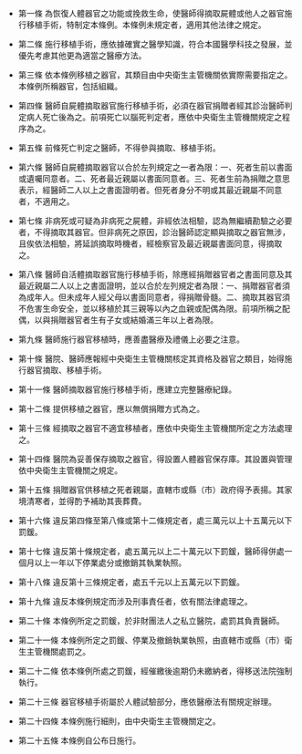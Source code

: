 * 第一條 為恢復人體器官之功能或挽救生命，使醫師得摘取屍體或他人之器官施行移植手術，特制定本條例。本條例未規定者，適用其他法律之規定。

* 第二條 施行移植手術，應依據確實之醫學知識，符合本國醫學科技之發展，並優先考慮其他更為適當之醫療方法。

* 第三條 依本條例移植之器官，其類目由中央衛生主管機關依實際需要指定之。本條例所稱器官，包括組織。

* 第四條 醫師自屍體摘取器官施行移植手術，必須在器官捐贈者經其診治醫師判定病人死亡後為之。前項死亡以腦死判定者，應依中央衛生主管機關規定之程序為之。

* 第五條 前條死亡判定之醫師，不得參與摘取、移植手術。

* 第六條 醫師自屍體摘取器官以合於左列規定之一者為限：一、死者生前以書面或遺囑同意者。二、死者最近親屬以書面同意者。三、死者生前為捐贈之意思表示，經醫師二人以上之書面證明者。但死者身分不明或其最近親屬不同意者，不適用之。

* 第七條 非病死或可疑為非病死之屍體，非經依法相驗，認為無繼續勘驗之必要者，不得摘取其器官。但非病死之原因，診治醫師認定顯與摘取之器官無涉，且俟依法相驗，將延誤摘取時機者，經檢察官及最近親屬書面同意，得摘取之。

* 第八條 醫師自活體摘取器官施行移植手術，除應經捐贈器官者之書面同意及其最近親屬二人以上之書面證明，並以合於左列規定者為限：一、捐贈器官者須為成年人。但未成年人經父母以書面同意者，得捐贈骨髓。二、摘取其器官須不危害生命安全，並以移植於其三親等以內之血親或配偶為限。前項所稱之配偶，以與捐贈器官者生有子女或結婚滿三年以上者為限。

* 第九條 醫師施行器官移植時，應善盡醫療及禮儀上必要之注意。

* 第十條 醫院、醫師應報經中央衛生主管機關核定其資格及器官之類目，始得施行器官摘取、移植手術。

* 第十一條 醫師摘取器官施行移植手術，應建立完整醫療紀錄。

* 第十二條 提供移植之器官，應以無償捐贈方式為之。

* 第十三條 經摘取之器官不適宜移植者，應依中央衛生主管機關所定之方法處理之。

* 第十四條 醫院為妥善保存摘取之器官，得設置人體器官保存庫。其設置與管理依中央衛生主管機關之規定。

* 第十五條 捐贈器官供移植之死者親屬，直轄市或縣（市）政府得予表揚。其家境清寒者，並得酌予補助其喪葬費。

* 第十六條 違反第四條至第八條或第十二條規定者，處三萬元以上十五萬元以下罰鍰。

* 第十七條 違反第十條規定者，處五萬元以上二十萬元以下罰鍰，醫師得併處一個月以上一年以下停業處分或撤銷其執業執照。

* 第十八條 違反第十三條規定者，處五千元以上五萬元以下罰鍰。

* 第十九條 違反本條例規定而涉及刑事責任者，依有關法律處理之。

* 第二十條 本條例所定之罰鍰，於非財團法人之私立醫院，處罰其負責醫師。

* 第二十一條 本條例所定之罰鍰、停業及撤銷執業執照，由直轄市或縣（市）衛生主管機關處罰之。

* 第二十二條 依本條例所處之罰鍰，經催繳後逾期仍未繳納者，得移送法院強制執行。

* 第二十三條 器官移植手術屬於人體試驗部分，應依醫療法有關規定辦理。

* 第二十四條 本條例施行細則，由中央衛生主管機關定之。

* 第二十五條 本條例自公布日施行。


